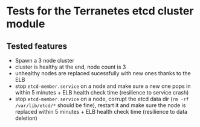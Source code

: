 Tests for the Terranetes etcd cluster module
============================================

Tested features
---------------

- Spawn a 3 node cluster
- cluster is healthy at the end, node count is 3
- unhealthy nodes are replaced sucessfully with new ones thanks to the ELB
- stop `etcd-member.service` on a node and make sure a new one pops in within
  5 minutes + ELB health check time (resilience to service crash)
- stop `etcd-member.service` on a node, corrupt the etcd data dir
  (`rm -rf /var/lib/etcd/*` should be fine), restart it and make sure the
  node is replaced within 5 minutes + ELB health check time (resilience to data
  deletion)
